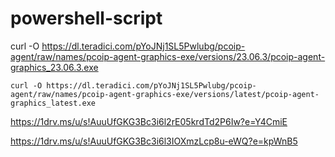 # powershell-script


curl -O https://dl.teradici.com/pYoJNj1SL5Pwlubg/pcoip-agent/raw/names/pcoip-agent-graphics-exe/versions/23.06.3/pcoip-agent-graphics_23.06.3.exe

    curl -O https://dl.teradici.com/pYoJNj1SL5Pwlubg/pcoip-agent/raw/names/pcoip-agent-graphics-exe/versions/latest/pcoip-agent-graphics_latest.exe

https://1drv.ms/u/s!AuuUfGKG3Bc3i6l2rE05krdTd2P6Iw?e=Y4CmiE

https://1drv.ms/u/s!AuuUfGKG3Bc3i6l3IOXmzLcp8u-eWQ?e=kpWnB5

